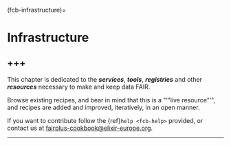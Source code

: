 (fcb-infrastructure)=
# Infrastructure

+++
---

This chapter is dedicated to the ***services***, ***tools***, ***registries*** and other ***resources*** necessary to make and keep data FAIR.

Browse existing recipes, and bear in mind that this is a "‘"live resource"’", and recipes are added and improved, iteratively, in an open manner. 

If you want to contribute follow the {ref}`help <fcb-help>` provided, or contact us at [fairplus-cookbook@elixir-europe.org](mailto:fairplus-cookbook@elixir-europe.org).

---



